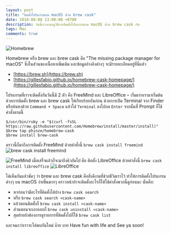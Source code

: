 ```yaml
---
layout: post
title: "ติดตั้งโปรแกรมบน macOS ด้วย brew cask"
date: 2018-08-08 13:00:00 +0700
description: วันนี้เราจะมาดูวิธีการติดตั้งโปรแกรมบน macOS ด้วย brew cask กัน
tags: Mac
comments: true
---
```

![Homebrew](https://res.cloudinary.com/sdees-reallife/image/upload/c_scale,w_200/v1533708271/homebrew-256x256.png)

Homebrew หรือ  brew และ brew cask คือ "The missing package manager for macOS" ซึ่งในส่วนของเนื้อหาเพิ่มเติม และข้อมูลอ้างอิงต่างๆ จะมีรายละเอียดอยู่ที่นี่แล้ว
- [https://brew.sh](https://brew.sh)
- [https://gillesfabio.github.io/homebrew-cask-homepage/](https://gillesfabio.github.io/homebrew-cask-homepage/)

โปรแกรมที่เราจะติดตั้งกันวันนี้มี 2 ตัว คือ FreeMind และ LibreOffice ‣ เริ่มแรกเรามาเริ่มต้นด้วยการติดตั้ง brew และ brew cask ให้เรียบร้อยกันก่อน ด้วยการเปิด Terminal จาก Finder หรือค้นหาด้วย `Command + Space` แล้วใส่ `Terminal` ลงไปกด `Enter` จากนั้นที่ Prompt ก็ใช้คำสั่งตามนี้
```
$/usr/bin/ruby -e "$(curl -fsSL https://raw.githubusercontent.com/Homebrew/install/master/install)"
$brew tap phinze/homebrew-cask
$brew install brew-cask
```
คราวนี้ก็มาถึงการติดตั้ง FreeMind ด้วยคำสั่งนี้ `brew cask install freemind`
![brew cask install freemind](https://res.cloudinary.com/sdees-reallife/image/upload/c_scale,w_400/v1533706401/Screen_Shot_2561-08-08_at_12.27.01.png)

![FreeMind](https://res.cloudinary.com/sdees-reallife/image/upload/c_scale,w_400/v1533706406/Screen_Shot_2561-08-08_at_12.28.02.png)
เมื่อเสร็จแล้วก็จะมาถึงคิวถัดไป คือ ติอตั้ง LibreOffice ด้วยคำสั่งนี้ `brew cask install libreoffice`
![LibreOffice](https://res.cloudinary.com/sdees-reallife/image/upload/c_scale,w_600/v1533706403/Screen_Shot_2561-08-08_at_12.27.18.png)

ได้เห็นกันแล้วชัดๆ ว่า brew และ brew cask คือสิ่งดีงามที่ช่วยชีวิตเราไว้ ทำให้การติดตั้งโปรแกรมต่างๆ บน macOS ง่ายขึ้นมากๆ คราวหน้าถ้าจะติดตั้งอะไรก็ให้ใช้คำสั่งพวกนี้ดูก่อนนะ นั่นคือ:
- หาก่อนว่ามีอะไรที่ติดตั้งได้บ้าง `brew cask search`
- หรือ `brew cask search <cask-name>`
- แล้วตอนติดตั้งก็ `brew cask install <cask-name>`
- ส่วนตอนจะเอาออกก็ `brew cask uninstall <cask-name>`
- สุดท้ายถ้าต้องการดูรายการที่ติดตั้งไปก็ใช้ `brew cask list`

และจนกว่าเราจะได้พบกันใหม่ บ๊าย บาย Have fun with life and See ya soon!
